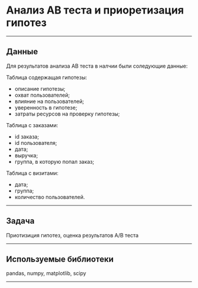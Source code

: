 # Анализ АВ теста и приоретизация гипотез
___
## Данные

Для результатов анализа АВ теста в налчии были соледующие данные:

Таблица содержащая гипотезы:

- описание гипотезы;
- охват пользователей;
- влияние на пользователей;
- уверенность в гипотезе;
- затраты ресурсов на проверку гипотезы;

Таблица с заказами:

- id заказа;
- id пользователя;
- дата;
- выручка;
- группа, в которую попал заказ;

Таблица с визитами:

- дата;
- группа;
- количество пользователей.
___
## Задача

Приотизиция гипотез, оценка результатов A/B теста
___
## Используемые библиотеки
pandas, numpy, matplotlib, scipy 
___
